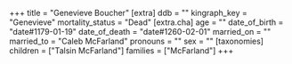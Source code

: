 +++
title = "Genevieve Boucher"
[extra]
ddb = ""
kingraph_key = "Genevieve"
mortality_status = "Dead"
[extra.cha]
age = ""
date_of_birth = "date#1179-01-19"
date_of_death = "date#1260-02-01"
married_on = ""
married_to = "Caleb McFarland"
pronouns = ""
sex = ""
[taxonomies]
children = ["Talsin McFarland"]
families = ["McFarland"]
+++

